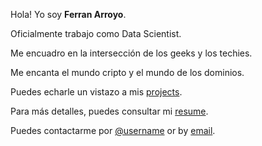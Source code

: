 ---
---

Hola! Yo soy **Ferran Arroyo**.

Oficialmente trabajo como Data Scientist.

Me encuadro en la intersección de los geeks y los techies.

Me encanta el mundo cripto y el mundo de los dominios.

Puedes echarle un vistazo a mis [projects].

Para más detalles, puedes consultar mi [resume].

Puedes contactarme por [@username] or by [email].



[projects]: /projects
[resume]: https://demo.nurlan.co/hugo-vitae/
[@username]: https://es.linkedin.com/in/actuariodatascientist
[email]: mailto:hola@ferran.co
